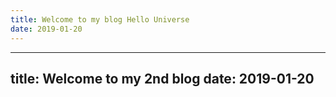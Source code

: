 ```yaml
---
title: Welcome to my blog Hello Universe
date: 2019-01-20
---
```



---
title: Welcome to my 2nd blog
date: 2019-01-20
---

 
